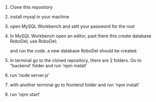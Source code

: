 1. Clone this repository
2. install mysql in your machine
3. open MySQL Workbench and sett your password for the root
4. In MySQL Workbench open an editor, past there this
    create database RoboDel;
    use RoboDel;

    and run the code. a new database RoboDel should be created.
5. In terminal go to the cloned repository, there are 2 folders. Go to "backend' folder and run 'npm install'
6. run 'node server.js'
7. with another terminal go to frontend folder and run 'npm install'
8. run 'npm start'
